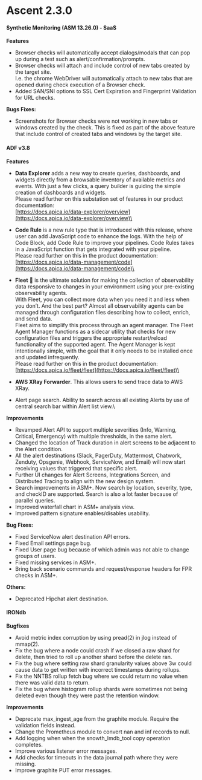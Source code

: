 # Ascent 2.3.0



#### **Synthetic Monitoring (ASM 13.26.0) - SaaS**

**Features**

* Browser checks will automatically accept dialogs/modals that can pop up during a test such as alert/confirmation/prompts.
* Browser checks will attach and include control of new tabs created by the target site.\
  I.e. the chrome WebDriver will automatically attach to new tabs that are opened during check execution of a Browser check.
* Added SAN/SNI options to SSL Cert Expiration and Fingerprint Validation for URL checks.

**Bugs Fixes:**

* Screenshots for Browser checks were not working in new tabs or windows created by the check. This is fixed as part of the above feature that include control of created tabs and windows by the target site.

#### **ADF v3.8**

**Features**

* **Data Explorer** adds a new way to create queries, dashboards, and widgets directly from a browsable inventory of available metrics and events. With just a few clicks, a query builder is guiding the simple creation of dashboards and widgets.\
  Please read further on this substation set of features in our product documentation:\
  [https://docs.apica.io/data-explorer/overview](https://docs.apica.io/data-explorer/overview)\

* **Code Rule** is a new rule type that is introduced with this release, where user can add JavaScript code to enhance the logs. With the help of Code Block, add Code Rule to improve your pipelines. Code Rules takes in a JavaScript function that gets integrated with your pipeline.\
  Please read further on this in the product documentation:\
  [https://docs.apica.io/data-management/code](https://docs.apica.io/data-management/code)\

* **Fleet** 🚢 is the ultimate solution for making the collection of observability data responsive to changes in your environment using your pre-existing observability agents.\
  With Fleet, you can collect more data when you need it and less when you don’t. And the best part? Almost all observability agents can be managed through configuration files describing how to collect, enrich, and send data.\
  Fleet aims to simplify this process through an agent manager. The Fleet Agent Manager functions as a sidecar utility that checks for new configuration files and triggers the appropriate restart/reload functionality of the supported agent. The Agent Manager is kept intentionally simple, with the goal that it only needs to be installed once and updated infrequently.\
  Please read further on this in the product documentation:\
  [https://docs.apica.io/fleet/fleet](https://docs.apica.io/fleet/fleet)\

* **AWS XRay Forwarder**. This allows users to send trace data to AWS XRay.
* Alert page search. Ability to search across all existing Alerts by use of central search bar within Alert list view.\


**Improvements**

* Revamped Alert API to support multiple severities (Info, Warning, Critical, Emergency) with multiple thresholds, in the same alert.
* Changed the location of Track duration in alert screens to be adjacent to the Alert condition.
* All the alert destinations (Slack, PagerDuty, Mattermost, Chatwork, Zenduty, Opsgenie, Webhook, ServiceNow, and Email) will now start receiving values that triggered that specific alert.
* Further UI changes for Alert Screens, Integrations Screen, and Distributed Tracing to align with the new design system.
* Search improvements in ASM+. Now search by location, severity, type, and checkID are supported. Search is also a lot faster because of parallel queries.
* Improved waterfall chart in ASM+ analysis view.
* Improved pattern signature enables/disables usability.

**Bug Fixes:**

* Fixed ServiceNow alert destination API errors.
* Fixed Email settings page bug.
* Fixed User page bug because of which admin was not able to change groups of users.
* Fixed missing services in ASM+.
* Bring back scenario commands and request/response headers for FPR checks in ASM+.

**Others:**

* Deprecated Hipchat alert destination.

#### **IRONdb**

**Bugfixes**

* Avoid metric index corruption by using pread(2) in jlog instead of mmap(2).
* Fix the bug where a node could crash if we closed a raw shard for delete, then tried to roll up another shard before the delete ran.
* Fix the bug where setting raw shard granularity values above 3w could cause data to get written with incorrect timestamps during rollups.
* Fix the NNTBS rollup fetch bug where we could return no value when there was valid data to return.
* Fix the bug where histogram rollup shards were sometimes not being deleted even though they were past the retention window.

**Improvements**

* Deprecate max\_ingest\_age from the graphite module. Require the validation fields instead.
* Change the Prometheus module to convert nan and inf records to null.
* Add logging when when the snowth\_lmdb\_tool copy operation completes.
* Improve various listener error messages.
* Add checks for timeouts in the data journal path where they were missing.
* Improve graphite PUT error messages.
